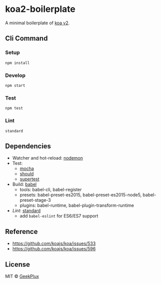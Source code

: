 # koa2-boilerplate

A minimal boilerplate of [koa v2](https://github.com/koajs/koa/issues/533).


## Cli Command

### Setup

    npm install

### Develop

    npm start

### Test

    npm test

### Lint
    
    standard


## Dependencies

- Watcher and hot-reload: [nodemon](http://nodemon.io/)
- Test:
    + [mocha](https://mochajs.org/)
    + [should](https://github.com/tj/should.js/)
    + [supertest](https://github.com/visionmedia/supertest)
- Build: [babel](http://babeljs.io/)
    + tools: babel-cli, babel-register
    + presets: babel-preset-es2015, babel-preset-es2015-node5, babel-preset-stage-3
    + plugins: babel-runtime, babel-plugin-transform-runtime
- *Lint*: [standard](https://github.com/feross/standard)
    + add `babel-eslint` for ES6/ES7 support

## Reference

- https://github.com/koajs/koa/issues/533
- https://github.com/koajs/koa/issues/596


## License

MIT &copy; [GeekPlux](https://github.com/geekplux)
